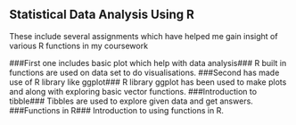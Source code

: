 ## Statistical  Data Analysis Using R ##
These include several assignments which have helped me gain insight of various R functions in my coursework


###First one includes basic plot which help with data analysis###
    R built in functions are used on data set to do visualisations.
###Second has made use of R library like ggplot###
    R library ggplot has been used to make plots and along with exploring basic vector functions.
###Introduction to tibble###
    Tibbles are used to explore given data and get answers.
###Functions in R###
    Introduction to using functions in R.

